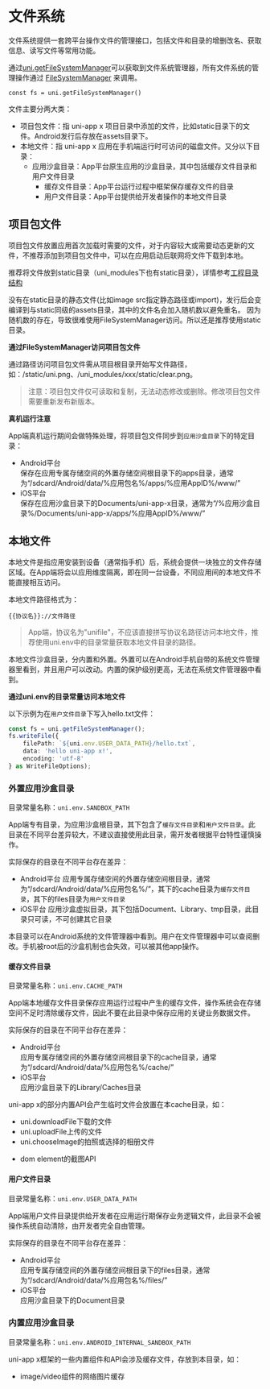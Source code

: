 # 文件系统  
文件系统提供一套跨平台操作文件的管理接口，包括文件和目录的增删改名、获取信息、读写文件等常用功能。

通过[uni.getFileSystemManager](filemanager.md)可以获取到文件系统管理器，所有文件系统的管理操作通过 [FileSystemManager](filemanager.md#FileSystemManager) 来调用。  
```uts
const fs = uni.getFileSystemManager()
```

文件主要分两大类：  
- 项目包文件：指 uni-app x 项目目录中添加的文件，比如static目录下的文件。Android发行后存放在assets目录下。
- 本地文件：指 uni-app x 应用在手机端运行时可访问的磁盘文件。又分以下目录：
	+ 应用沙盒目录：App平台原生应用的沙盒目录，其中包括缓存文件目录和用户文件目录  
		* 缓存文件目录：App平台运行过程中框架保存缓存文件的目录  
		* 用户文件目录：App平台提供给开发者操作的本地文件目录  


## 项目包文件  
项目包文件放置应用首次加载时需要的文件，对于内容较大或需要动态更新的文件，不推荐添加到项目包文件中，可以在应用启动后联网将文件下载到本地。  

推荐将文件放到static目录（uni_modules下也有static目录），详情参考[工程目录结构](https://uniapp.dcloud.net.cn/tutorial/project.html#static)

没有在static目录的静态文件(比如image src指定静态路径或import)，发行后会变编译到与static同级的assets目录，其中的文件名会加入随机数以避免重名。
因为随机数的存在，导致很难使用FileSystemManager访问。所以还是推荐使用static目录。

**通过FileSystemManager访问项目包文件**  

通过路径访问项目包文件需从项目根目录开始写文件路径，如：/static/uni.png、/uni_modules/xxx/static/clear.png。

>注意：项目包文件仅可读取和复制，无法动态修改或删除。修改项目包文件需要重新发布新版本。  

**真机运行注意**

App端真机运行期间会做特殊处理，将项目包文件同步到`应用沙盒目录`下的特定目录：  
- Android平台  
	保存在应用专属存储空间的外置存储空间根目录下的apps目录，通常为“/sdcard/Android/data/%应用包名%/apps/%应用AppID%/www/”
- iOS平台  
	保存在应用沙盒目录下的Documents/uni-app-x目录，通常为“/%应用沙盒目录%/Documents/uni-app-x/apps/%应用AppID%/www/”


## 本地文件  
本地文件是指应用安装到设备（通常指手机）后，系统会提供一块独立的文件存储区域。在App端将会以应用维度隔离，即在同一台设备，不同应用间的本地文件不能直接相互访问。  

本地文件路径格式为：  
```
{{协议名}}://文件路径  
```
> App端，协议名为"unifile"，不应该直接拼写协议名路径访问本地文件，推荐使用uni.env中的目录常量获取本地文件目录的路径。  

本地文件沙盒目录，分内置和外置。外置可以在Android手机自带的系统文件管理器里看到，并且用户可以改动。内置的保护级别更高，无法在系统文件管理器中看到。

**通过uni.env的目录常量访问本地文件**  

以下示例为在`用户文件目录`下写入hello.txt文件：  
```ts
const fs = uni.getFileSystemManager();
fs.writeFile({
	filePath: `${uni.env.USER_DATA_PATH}/hello.txt`,
	data: 'hello uni-app x!',
	encoding: 'utf-8'
} as WriteFileOptions);
```


### 外置应用沙盒目录  
目录常量名称：`uni.env.SANDBOX_PATH`

App端专有目录，为应用沙盒根目录，其下包含了`缓存文件目录`和`用户文件目录`。此目录在不同平台差异较大，不建议直接使用此目录，需开发者根据平台特性谨慎操作。

实际保存的目录在不同平台存在差异：
- Android平台
	应用专属存储空间的外置存储空间根目录，通常为“/sdcard/Android/data/%应用包名%/”，其下的cache目录为`缓存文件目录`，其下的files目录为`用户文件目录`
- iOS平台
	应用沙盒虚拟目录，其下包括Document、Library、tmp目录，此目录只可读，不可创建其它目录

本目录可以在Android系统的文件管理器中看到。用户在文件管理器中可以查阅删改。手机被root后的沙盒机制也会失效，可以被其他app操作。

#### 缓存文件目录
目录常量名称：`uni.env.CACHE_PATH`

App端本地缓存文件目录保存应用运行过程中产生的缓存文件，操作系统会在存储空间不足时清除缓存文件，因此不要在此目录中保存应用的关键业务数据文件。  

实际保存的目录在不同平台存在差异：
- Android平台  
	应用专属存储空间的外置存储空间根目录下的cache目录，通常为“/sdcard/Android/data/%应用包名%/cache/”  
- iOS平台  
	应用沙盒目录下的Library/Caches目录  

uni-app x的部分内置API会产生临时文件会放置在本cache目录，如：
- uni.downloadFile下载的文件
- uni.uploadFile上传的文件
- uni.chooseImage的拍照或选择的相册文件
<!-- - 录音的文件 -->
- dom element的截图API

#### 用户文件目录  
目录常量名称：`uni.env.USER_DATA_PATH  `

App端用户文件目录提供给开发者在应用运行期保存业务逻辑文件，此目录不会被操作系统自动清除，由开发者完全自由管理。  

实际保存的目录在不同平台存在差异：  
- Android平台  
	应用专属存储空间的外置存储空间根目录下的files目录，通常为“/sdcard/Android/data/%应用包名%/files/”  
- iOS平台  
	应用沙盒目录下的Document目录  

### 内置应用沙盒目录  

目录常量名称：`uni.env.ANDROID_INTERNAL_SANDBOX_PATH`

uni-app x框架的一些内置组件和API会涉及缓存文件，存放到本目录，如：
- image/video组件的网络图片缓存
<!-- - 网络字体缓存? --> 